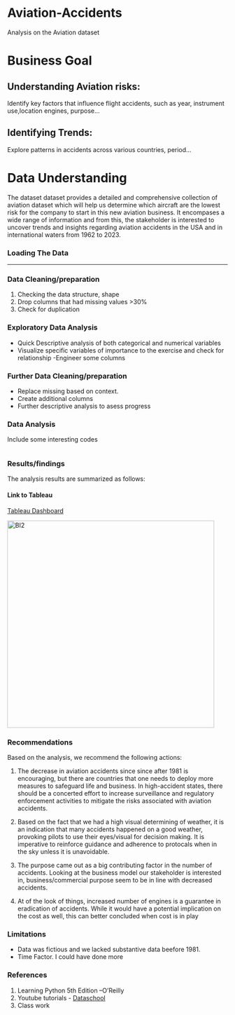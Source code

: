 # Aviation-Accidents

Analysis on the Aviation dataset
# Business Goal

## Understanding Aviation risks:

Identify key factors that influence flight accidents, such as year, instrument use,location engines, purpose…

## Identifying Trends:

Explore patterns in accidents across various countries, period…

# Data Understanding
The dataset dataset provides a detailed and comprehensive collection of aviation dataset which will help us determine which aircraft are the lowest risk for the company to start in this new aviation business. 
It encompases a wide range of information and from this, the stakeholder is interested to uncover trends and insights regarding aviation accidents in the USA and in international waters from 1962 to 2023.

### Loading The Data

---
### Data Cleaning/preparation
1. Checking the data structure, shape
2. Drop columns that had missing values >30%
3. Check for duplication

### Exploratory Data Analysis
- Quick Descriptive analysis of both categorical and numerical variables
- Visualize specific variables of importance to the exercise and check for relationship
-Engineer some columns

### Further Data Cleaning/preparation
- Replace missing based on context. 
- Create additional columns
- Further descriptive analysis to asess progress
### Data Analysis
Include some interesting codes
``` Main notebook. Refer to Aviation Analysis.ipynb ;
```
### Results/findings
The analysis results are summarized as follows:
#### Link to Tableau
[Tableau Dashboard](https://public.tableau.com/app/profile/george3771/viz/AviationData_17323494014070/Dashboard1?publish=yes/)


<img width="473" alt="BI2" src="https://github.com/ikuro/Training-1/assets/14724683/e739713f-b496-4e1a-9378-97b5f117b4dd">


### Recommendations
Based on the analysis, we recommend the following actions:
1. The decrease in aviation accidents since since after 1981 is encouraging, but there are countries that one needs to deploy more measures to safeguard life and business. In high-accident states, there should be a concerted effort to increase surveillance and regulatory enforcement activities to mitigate the risks associated with aviation accidents.

2. Based on the fact that we had a high visual determining of weather, it is an indication that many accidents happened on a good weather, provoking pilots to use their eyes/visual for decision making. It is imperative to  reinforce guidance and adherence to protocals  when in the sky unless it is unavoidable.

3. The purpose came out as a big contributing factor in the number of accidents. Looking at the business model our stakeholder is interested in, business/commercial purpose seem to be in line with decreased accidents. 

4. At of the look of things, increased number of engines is a guarantee in eradication of accidents. While it would have a potential implication on the cost as well, this can better concluded when cost is in play

### Limitations
- Data was fictious and we lacked substantive data beefore 1981.
- Time Factor. I could have done more

### References
1. Learning Python 5th Edition –O’Reilly
2. Youtube tutorials - [Dataschool](https://www.youtube.com/@dataschool)
3. Class work


